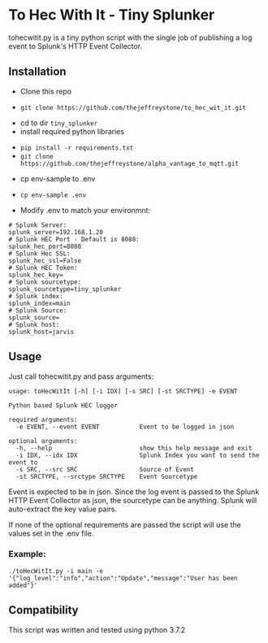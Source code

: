 # To Hec With It - Tiny Splunker

tohecwitit.py is a tiny python script with the single job of publishing a log event to Splunk's HTTP Event Collector.

## Installation
* Clone this repo
 - `git clone https://github.com/thejeffreystone/to_hec_wit_it.git`
* cd to dir `tiny_splunker`
* install required python libraries
 - `pip install -r requirements.txt`
 - `git clone https://github.com/thejeffreystone/alpha_vantage_to_mqtt.git`
* cp env-sample to .env
 - `cp env-sample .env`
* Modify .env to match your environmnt:
```
# Splunk Server:
splunk_server=192.168.1.20
# Splunk HEC Port - Default is 8088:
splunk_hec_port=8088
# Splunk Hec SSL:
splunk_hec_ssl=False
# Splunk HEC Token:
splunk_hec_key=
# Splunk sourcetype:
splunk_sourcetype=tiny_splunker
# Splunk index:
splunk_index=main
# Splunk Source:
splunk_source=
# Splunk host:
splunk_host=jarvis
```

## Usage

Just call tohecwitit.py and pass arguments:

```
usage: toHecWitIt [-h] [-i IDX] [-s SRC] [-st SRCTYPE] -e EVENT

Python based Splunk HEC logger

required arguments:
  -e EVENT, --event EVENT			Event to be logged in json

optional arguments:
  -h, --help            			show this help message and exit
  -i IDX, --idx IDX     			Splunk Index you want to send the event to
  -s SRC, --src SRC     			Source of Event
  -st SRCTYPE, --srctype SRCTYPE 	Event Sourcetype 
```
Event is expected to be in json. Since the log event is passed to the Splunk HTTP Event Collector as json, the sourcetype can be anything. Splunk will auto-extract the key value pairs.

If none of the optional requirements are passed the script will use the values set in the .env file.

### Example:

`./toHecWitIt.py -i main -e '{"log_level":"info","action":"Update","message":"User has been added"}'`

## Compatibility

This script was written and tested using python 3.7.2


